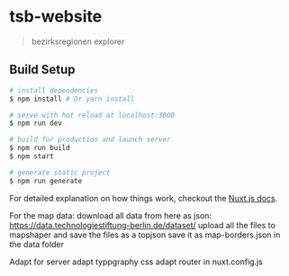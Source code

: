 # tsb-website

> bezirksregionen explorer

## Build Setup

``` bash
# install dependencies
$ npm install # Or yarn install

# serve with hot reload at localhost:3000
$ npm run dev

# build for production and launch server
$ npm run build
$ npm start

# generate static project
$ npm run generate
```

For detailed explanation on how things work, checkout the [Nuxt.js docs](https://github.com/nuxt/nuxt.js).




For the map data: 
download all data from here as json: https://data.technologiestiftung-berlin.de/dataset/
upload all the files to mapshaper and save the files as a topjson
save it as map-borders.json in the data folder


Adapt for server
adapt typpgraphy css
adapt router in nuxt.config.js
